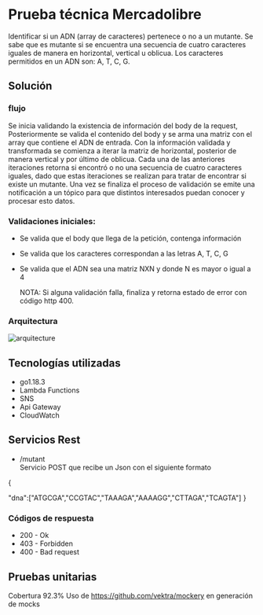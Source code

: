 # Prueba técnica Mercadolibre

Identificar si un ADN (array de caracteres) pertenece o no a un mutante. 
Se sabe que es mutante si se encuentra una secuencia de cuatro caracteres iguales de manera en horizontal, 
vertical u oblicua. Los caracteres permitidos en un ADN son: A, T, C, G.

## Solución

### flujo 
Se inicia validando la existencia de información del body de la request, Posteriormente se valida el contenido del body y se arma una matriz con el array que contiene el ADN de entrada.
Con la información validada y transformada se comienza a iterar la matriz de horizontal, posterior de manera vertical y por último de oblicua. Cada una de las anteriores iteraciones retorna si encontró o no una secuencia de cuatro caracteres iguales, dado que estas iteraciones se realizan  para tratar de encontrar si existe un mutante.
Una vez se finaliza el proceso de validación se emite una notificación a un tópico para que distintos interesados puedan conocer y procesar esto datos.

### Validaciones iniciales:
* Se valida que el body que llega de la petición, contenga información
* Se valida que los caracteres correspondan a las letras A, T, C, G 
* Se valida que el ADN sea una matriz NXN y donde N es mayor o igual a 4

  NOTA: Si alguna validación falla, finaliza y retorna estado de error con código http 400.

### Arquitectura

![arquitecture](https://user-images.githubusercontent.com/25367590/179764025-c56ec3ee-efd8-4b6d-84fb-ae13a3bf5d0f.png)

## Tecnologías utilizadas
* go1.18.3
* Lambda Functions
* SNS
* Api Gateway
* CloudWatch

## Servicios Rest

*	/mutant<br>
     Servicio POST que recibe un Json con el siguiente formato

{

"dna":["ATGCGA","CCGTAC","TAAAGA","AAAAGG","CTTAGA","TCAGTA"]
}

### Códigos de respuesta

* 200 - Ok
* 403 - Forbidden 
* 400 - Bad request


## Pruebas unitarias
Cobertura 92.3%
Uso de https://github.com/vektra/mockery en generación de mocks
